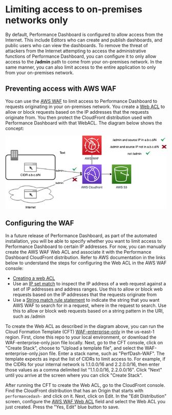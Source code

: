 # Limiting access to on-premises networks only

By default, Performance Dashboard is configured to allow access from the Internet. This include Editors who can create and publish dashboards, and public users who can view the dashboards. To remove the threat of attackers from the Internet attempting to access the administrative functions of Performance Dashboard, you can configure it to only allow access to the **/admin** path to come from your on-premises network. In the same manner, you can also limit access to the entire application to only from your on-premises network.

## Preventing access with AWS WAF

You can use the [AWS WAF](https://aws.amazon.com/waf/) to limit access to Performance Dashboard to requests originating in your on-premises network. You create a [Web ACL](https://docs.aws.amazon.com/waf/latest/developerguide/web-acl.html) to allow or block requests based on the IP addresses that the requests originate from. You then protect the CloudFront distribution used with Performance Dashboard with that WebACL. The diagram below shows the concept:

![on-premises access only](images/protect-login-page.png)

## Configuring the WAF

In a future release of Performance Dashboard, as part of the automated installation, you will be able to specify whether you want to limit access to Performance Dashboard to certain IP addresses. For now, you can manually create the AWS WAF Web ACL and associate it with the Performance Dashboard CloudFront distribution. Refer to AWS documentation in the links below to understand the steps for configuring the Web ACL in the AWS WAF console:

- [Creating a web ACL](https://docs.aws.amazon.com/waf/latest/developerguide/web-acl-creating.html)
- Use an [IP set match](https://docs.aws.amazon.com/waf/latest/developerguide/waf-rule-statement-type-ipset-match.html) to inspect the IP address of a web request against a set of IP addresses and address ranges. Use this to allow or block web requests based on the IP addresses that the requests originate from
- Use a [String match rule statement](https://docs.aws.amazon.com/waf/latest/developerguide/waf-rule-statement-type-string-match.html) to indicate the string that you want AWS WAF to search for in a request, where in the request to search. Use this to allow or block web requests based on a string pattern in the URI, such as /admin

To create the Web ACL as described in the diagram above, you can run the Cloud Formation Template (CFT) [WAF-enterprise-only](../tools/WAF-enterprise-only.json) in the us-east-1 region. First, clone this repo to your local environment, or download the WAF-enterprise-only.json file locally. Next, go to the CFT console, click on "Create Stack", choose to "Upload a template file", and select the WAF-enterprise-only.json file. Enter a stack name, such as "PerfDash-WAF". The template expects as input the list of CIDRs to limit access to. For example, if the CIDRs for your internal network is 1.1.0.0/16 and 2.2.0.0/16, then enter those values as a comma delimited list "1.1.0.0/16, 2.2.0.0/16". Click "Next" until you arrive at the screen where you can click "Create Stack".

After running the CFT to create the Web ACL, go to the CloudFront console. Find the CloudFront distribution that has an Origin that starts with `performancedash-` and click on it. Next, click on Edit. In the "Edit Distribution" screen, configure the [AWS WAF Web ACL](https://docs.aws.amazon.com/AmazonCloudFront/latest/DeveloperGuide/distribution-web-awswaf.html) field and select the Web ACL you just created. Press the "Yes, Edit" blue button to save.
